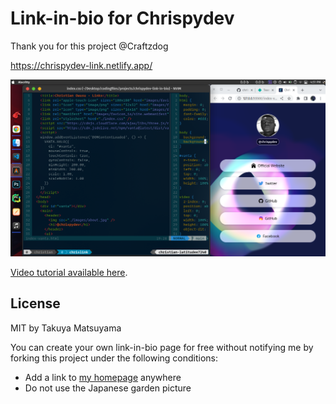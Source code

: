 # Link-in-bio for Chrispydev

Thank you for this project @Craftzdog

https://chrispydev-link.netlify.app/

![thumbnail](./thumb.png)

[Video tutorial available here](https://youtu.be/u71pHOyvBp0).

## License

MIT by Takuya Matsuyama

You can create your own link-in-bio page for free without notifying me by forking this project under the following conditions:

- Add a link to [my homepage](https://www.craftz.dog/) anywhere
- Do not use the Japanese garden picture
